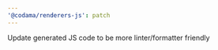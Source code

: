 ```yaml
---
'@codama/renderers-js': patch
---
```


Update generated JS code to be more linter/formatter friendly
